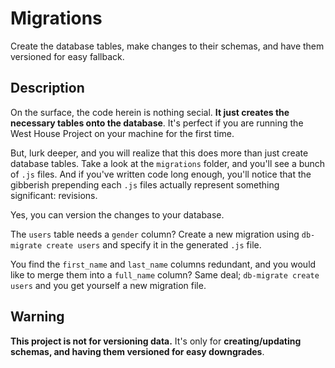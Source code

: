 # Migrations

Create the database tables, make changes to their schemas, and have them versioned for easy fallback.

## Description

On the surface, the code herein is nothing secial. **It just creates the necessary tables onto the database**. It's perfect if you are running the West House Project on your machine for the first time.

But, lurk deeper, and you will realize that this does more than just create database tables. Take a look at the `migrations` folder, and you'll see a bunch of `.js` files. And if you've written code long enough, you'll notice that the gibberish prepending each `.js` files actually represent something significant: revisions.

Yes, you can version the changes to your database.

The `users` table needs a `gender` column? Create a new migration using `db-migrate create users` and specify it in the generated `.js` file.

You find the `first_name` and `last_name` columns redundant, and you would like to merge them into a `full_name` column? Same deal; `db-migrate create users` and you get yourself a new migration file.

## Warning

**This project is not for versioning data.** It's only for **creating/updating schemas, and having them versioned for easy downgrades**.
